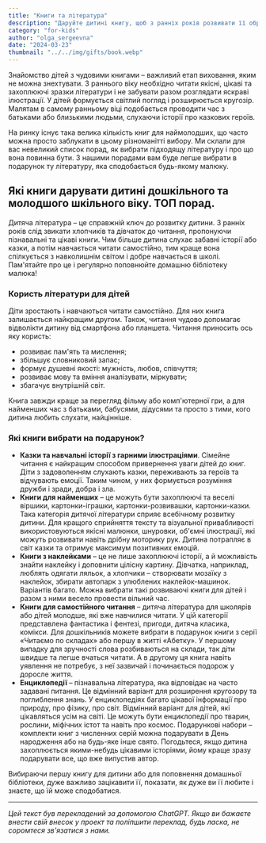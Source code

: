 ```yaml
---
title: "Книги та література"
description: "Даруйте дитині книгу, щоб з ранніх років розвивати її образне мислення та вирощувати в ній все найкраще!"
category: "for-kids"
author: "olga_sergeevna"
date: "2024-03-23"
thumbnail: "../../img/gifts/book.webp"
---
```


Знайомство дітей з чудовими книгами – важливий етап виховання, яким не можна знехтувати. З раннього віку необхідно читати якісні, цікаві та захоплюючі зразки літератури і не забувати разом розглядати яскраві ілюстрації. У дітей формується світлий погляд і розширюється кругозір. Малятам в самому ранньому віці подобається проводити час з батьками або близькими людьми, слухаючи історії про казкових героїв.

На ринку існує така велика кількість книг для наймолодших, що часто можна просто заблукати в цьому різноманітті вибору. Ми склали для вас невеликий список порад, як вибрати підходящу літературу і про що вона повинна бути. З нашими порадами вам буде легше вибрати в подарунок ту літературу, яка сподобається будь-якому малюку.

## Які книги дарувати дитині дошкільного та молодшого шкільного віку. ТОП порад.

Дитяча література – це справжній ключ до розвитку дитини. З ранніх років слід звикати хлопчиків та дівчаток до читання, пропонуючи пізнавальні та цікаві книги. Чим більше дитина слухає забавні історії або казки, а потім навчається читати самостійно, тим краще вона спілкується з навколишнім світом і добре навчається в школі. Пам'ятайте про це і регулярно поповнюйте домашню бібліотеку малюка!

### Користь літератури для дітей

Діти зростають і навчаються читати самостійно. Для них книга залишається найкращим другом. Також, читання чудово допомагає відволікти дитину від смартфона або планшета. Читання приносить ось яку користь:

- розвиває пам'ять та мислення;
- збільшує словниковий запас;
- формує душевні якості: мужність, любов, співчуття;
- розвиває мову та вміння аналізувати, міркувати;
- збагачує внутрішній світ.

Книга завжди краще за перегляд фільму або комп'ютерної гри, а для найменших час з батьками, бабусями, дідусями та просто з тими, кого дитина любить слухати, найцінніше.

### Які книги вибрати на подарунок?

- **Казки та навчальні історії з гарними ілюстраціями**. Сімейне читання є найкращим способом привернення уваги дітей до книг. Діти з задоволенням слухають казки, переживають за героїв та відчувають емоції. Таким чином, у них формується розуміння дружби і зради, добра і зла.
- **Книги для найменших** – це можуть бути захоплюючі та веселі віршики, картонки-іграшки, картонки-розвивашки, картонки-казки. Така категорія дитячої літератури сприяє всебічному розвитку дитини. Для кращого сприйняття тексту та візуальної привабливості використовуються якісні малюнки, шнуровки, об'ємні ілюстрації, які можуть розвивати навіть дрібну моторику рук. Дитина потрапляє в світ казки та отримує максимум позитивних емоцій.
- **Книги з наклейками** – це не лише захоплюючі історії, а й можливість знайти наклейку і доповнити цілісну картину. Дівчатка, наприклад, люблять одягати ляльок, а хлопчики – створювати мозаїку з наклейок, збирати автопарк з улюблених наклейок-машинок. Варіантів багато. Можна вибрати такі розвиваючі книги для дітей і разом з ними весело провести вільний час.
- **Книги для самостійного читання** – дитяча література для школярів або дітей молодше, які вже навчилися читати. У цій категорії представлена ​​фантастика і фентезі, пригоди, дитяча класика, комікси. Для дошкільників можете вибрати в подарунок книги з серії «Читаємо по складах» або першу в житті «Абетку». У першому випадку для зручності слова розбиваються на склади, так діти швидше та легше вчаться читати. А в другому ця книга навіть уявлення не потребує, з неї зазвичай і починається подорож у доросле життя.
- **Енциклопедії** – пізнавальна література, яка відповідає на часто задавані питання. Це відмінний варіант для розширення кругозору та поглиблення знань. У енциклопедіях багато цікавої інформації про природу, про фізику, про світ. Відмінний варіант для дітей, які цікавляться усім на світі. Це можуть бути енциклопедії про тварин, рослини, міфічних істот та навіть про космос.
Подарункові набори – комплекти книг з численних серій можна подарувати в День народження або на будь-яке інше свято. Погодьтеся, якщо дитина захоплюється якими-небудь цікавими історіями, йому краще зразу подарувати все, що вже випустив автор.

Вибираючи першу книгу для дитини або для поповнення домашньої бібліотеки, дуже важливо зацікавити її, показати, як дуже ви її любите і знаєте, що їй може сподобатися.


---

*Цей текст був перекладений за допомогою ChatGPT. Якщо ви бажаєте внести свій внесок у проект та поліпшити переклад, будь ласка, не соромтеся зв'язатися з нами.*


